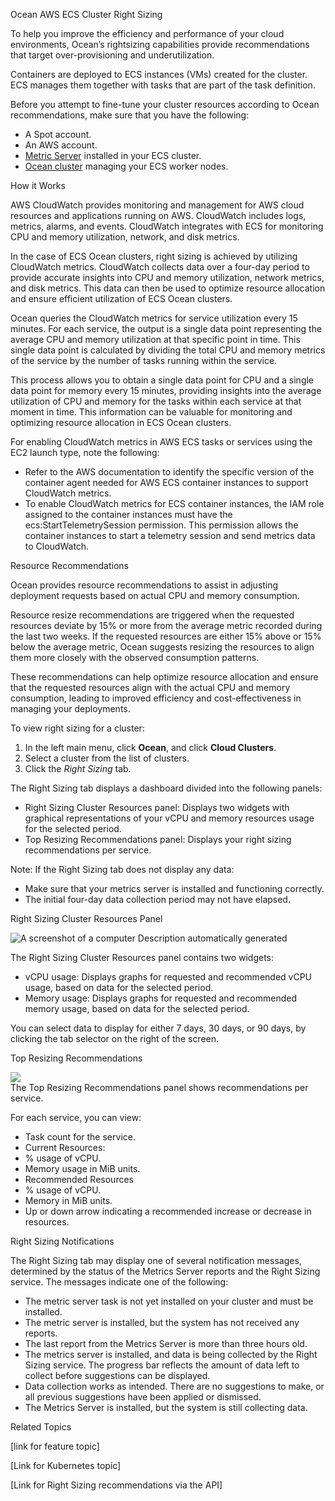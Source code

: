 Ocean AWS ECS Cluster Right Sizing

To help you improve the efficiency and performance of your cloud environments, Ocean’s rightsizing capabilities provide recommendations that target over-provisioning and underutilization.

Containers are deployed to ECS instances (VMs) created for the cluster. ECS manages them together with tasks that are part of the task definition.

Before you attempt to fine-tune your cluster resources according to Ocean recommendations, make sure that you have the following:

-   A Spot account.
-   An AWS account.
-   [Metric Server](https://github.com/kubernetes-incubator/metrics-server#deployment) installed in your ECS cluster.
-   [Ocean cluster](https://docs.spot.io/ocean/getting-started/eks/create-a-new-cluster) managing your ECS worker nodes.

How it Works

AWS CloudWatch provides monitoring and management for AWS cloud resources and applications running on AWS. CloudWatch includes logs, metrics, alarms, and events. CloudWatch integrates with ECS for monitoring CPU and memory utilization, network, and disk metrics.

In the case of ECS Ocean clusters, right sizing is achieved by utilizing CloudWatch metrics. CloudWatch collects data over a four-day period to provide accurate insights into CPU and memory utilization, network metrics, and disk metrics. This data can then be used to optimize resource allocation and ensure efficient utilization of ECS Ocean clusters.

Ocean queries the CloudWatch metrics for service utilization every 15 minutes. For each service, the output is a single data point representing the average CPU and memory utilization at that specific point in time. This single data point is calculated by dividing the total CPU and memory metrics of the service by the number of tasks running within the service.

This process allows you to obtain a single data point for CPU and a single data point for memory every 15 minutes, providing insights into the average utilization of CPU and memory for the tasks within each service at that moment in time. This information can be valuable for monitoring and optimizing resource allocation in ECS Ocean clusters.

For enabling CloudWatch metrics in AWS ECS tasks or services using the EC2 launch type, note the following:

-   Refer to the AWS documentation to identify the specific version of the container agent needed for AWS ECS container instances to support CloudWatch metrics.
-   To enable CloudWatch metrics for ECS container instances, the IAM role assigned to the container instances must have the ecs:StartTelemetrySession permission. This permission allows the container instances to start a telemetry session and send metrics data to CloudWatch.

Resource Recommendations

Ocean provides resource recommendations to assist in adjusting deployment requests based on actual CPU and memory consumption.

Resource resize recommendations are triggered when the requested resources deviate by 15% or more from the average metric recorded during the last two weeks. If the requested resources are either 15% above or 15% below the average metric, Ocean suggests resizing the resources to align them more closely with the observed consumption patterns.

These recommendations can help optimize resource allocation and ensure that the requested resources align with the actual CPU and memory consumption, leading to improved efficiency and cost-effectiveness in managing your deployments.

To view right sizing for a cluster:

1.  In the left main menu, click **Ocean**, and click **Cloud Clusters**.
2.  Select a cluster from the list of clusters.
3.  Click the *Right Sizing* tab.

The Right Sizing tab displays a dashboard divided into the following panels:

-   Right Sizing Cluster Resources panel: Displays two widgets with graphical representations of your vCPU and memory resources usage for the selected period.
-   Top Resizing Recommendations panel: Displays your right sizing recommendations per service.

Note: If the Right Sizing tab does not display any data:

-   Make sure that your metrics server is installed and functioning correctly.
-   The initial four-day data collection period may not have elapsed.

Right Sizing Cluster Resources Panel

![A screenshot of a computer Description automatically generated](media/0abb2a1338621cfb41c58d9046b118f3.png)

The Right Sizing Cluster Resources panel contains two widgets:

-   vCPU usage: Displays graphs for requested and recommended vCPU usage, based on data for the selected period.
-   Memory usage: Displays graphs for requested and recommended memory usage, based on data for the selected period.

You can select data to display for either 7 days, 30 days, or 90 days, by clicking the tab selector on the right of the screen.

Top Resizing Recommendations

![](media/af99773e577d94ed5fb1f4310221a786.png)  
The Top Resizing Recommendations panel shows recommendations per service.

For each service, you can view:

-   Task count for the service.
-   Current Resources:
-   % usage of vCPU.
-   Memory usage in MiB units.
-   Recommended Resources
-   % usage of vCPU.
-   Memory in MiB units.
-   Up or down arrow indicating a recommended increase or decrease in resources.

Right Sizing Notifications

The Right Sizing tab may display one of several notification messages, determined by the status of the Metrics Server reports and the Right Sizing service. The messages indicate one of the following:

-   The metric server task is not yet installed on your cluster and must be installed.
-   The metric server is installed, but the system has not received any reports.
-   The last report from the Metrics Server is more than three hours old.
-   The metrics server is installed, and data is being collected by the Right Sizing service. The progress bar reflects the amount of data left to collect before suggestions can be displayed.
-   Data collection works as intended. There are no suggestions to make, or all previous suggestions have been applied or dismissed.
-   The Metrics Server is installed, but the system is still collecting data.

Related Topics

[link for feature topic]

[Link for Kubernetes topic]

[Link for Right Sizing recommendations via the API]

